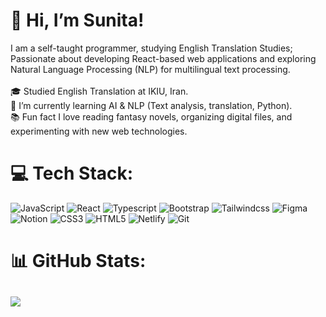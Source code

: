 # 👋 Hi, I’m Sunita!<br>
I am a self-taught programmer, studying English Translation Studies; Passionate about developing React-based web applications and exploring Natural Language Processing (NLP) for multilingual text processing.<br><br>🎓 Studied English Translation at IKIU, Iran.<br>🌱 I’m currently learning AI & NLP (Text analysis, translation, Python).<br>📚 Fun fact I love reading fantasy novels, organizing digital files, and experimenting with new web technologies.




# 💻 Tech Stack:
![JavaScript](https://img.shields.io/badge/javascript-%23323330.svg?style=flat&logo=javascript&logoColor=%23F7DF1E) ![React](https://img.shields.io/badge/react-%2320232a.svg?style=flat&logo=react&logoColor=%2361DAFB) ![Typescript](https://img.shields.io/badge/typescript-%2320232a.svg?style=flat&logo=typescript&logoColor=%2361DAFB) ![Bootstrap](https://img.shields.io/badge/bootstrap-%238511FA.svg?style=flat&logo=bootstrap&logoColor=white) ![Tailwindcss](https://img.shields.io/badge/tailwindcss-%238511FA.svg?style=flat&logo=tailwindcss&logoColor=white) ![Figma](https://img.shields.io/badge/figma-%23F24E1E.svg?style=flat&logo=figma&logoColor=white) ![Notion](https://img.shields.io/badge/Notion-%23000000.svg?style=flat&logo=notion&logoColor=white) ![CSS3](https://img.shields.io/badge/css3-%231572B6.svg?style=flat&logo=css3&logoColor=white) ![HTML5](https://img.shields.io/badge/html5-%23E34F26.svg?style=flat&logo=html5&logoColor=white) ![Netlify](https://img.shields.io/badge/netlify-%23000000.svg?style=flat&logo=netlify&logoColor=#00C7B7) ![Git](https://img.shields.io/badge/git-%23F05033.svg?style=flat&logo=git&logoColor=white)
# 📊 GitHub Stats:
![](https://github-readme-stats.vercel.app/api?username=sunitamousavi&theme=midnight-purple&hide_border=false&include_all_commits=true&count_private=false)<br/>
---

<!-- Proudly created with GPRM ( https://gprm.itsvg.in ) -->
